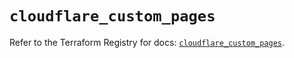 # `cloudflare_custom_pages`

Refer to the Terraform Registry for docs: [`cloudflare_custom_pages`](https://registry.terraform.io/providers/cloudflare/cloudflare/4.26.0/docs/resources/custom_pages).
